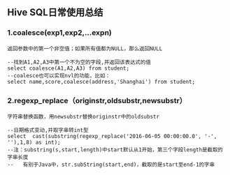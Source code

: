 ## Hive SQL日常使用总结  

### 1.coalesce(exp1,exp2,...expn)  
    返回参数中的第一个非空值；如果所有值都为NULL，那么返回NULL
```
--找到A1,A2,A3中第一个不为空的字段,并返回该表达式的值
select coalesce(A1,A2,A3) from student;
--coalesce也可以实现nvl的功能，比如：
select name,score,coalesce(address,'Shanghai') from student;
```
### 2.regexp_replace（originstr,oldsubstr,newsubstr） 
    字符串替换函数，用newsubstr替换originstr中的oldsubstr
```
--日期格式变动,并取字串转int型
select  cast(substring(regexp_replace('2016-06-05 00:00:00.0', '-', ''),1,8) as int);
--注：substring(s,start,length)中start默认从1开始，第三个字段length是截取的字串长度
--   有别于Java中，str.subString(start,end)，截取的是start至end-1的字串
```